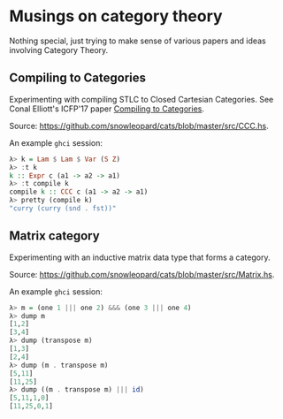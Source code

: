 # Musings on category theory

Nothing special, just trying to make sense of various papers and ideas involving
Category Theory.

## Compiling to Categories

Experimenting with compiling STLC to Closed Cartesian Categories.
See Conal Elliott's ICFP'17 paper
[Compiling to Categories](http://conal.net/papers/compiling-to-categories/compiling-to-categories.pdf).

Source: https://github.com/snowleopard/cats/blob/master/src/CCC.hs.

An example `ghci` session:
```haskell
λ> k = Lam $ Lam $ Var (S Z)
λ> :t k
k :: Expr c (a1 -> a2 -> a1)
λ> :t compile k
compile k :: CCC c (a1 -> a2 -> a1)
λ> pretty (compile k)
"curry (curry (snd . fst))"
```

## Matrix category

Experimenting with an inductive matrix data type that forms a category.

Source: https://github.com/snowleopard/cats/blob/master/src/Matrix.hs.

An example `ghci` session:
```haskell
λ> m = (one 1 ||| one 2) &&& (one 3 ||| one 4)
λ> dump m
[1,2]
[3,4]
λ> dump (transpose m)
[1,3]
[2,4]
λ> dump (m . transpose m)
[5,11]
[11,25]
λ> dump ((m . transpose m) ||| id)
[5,11,1,0]
[11,25,0,1]
```
